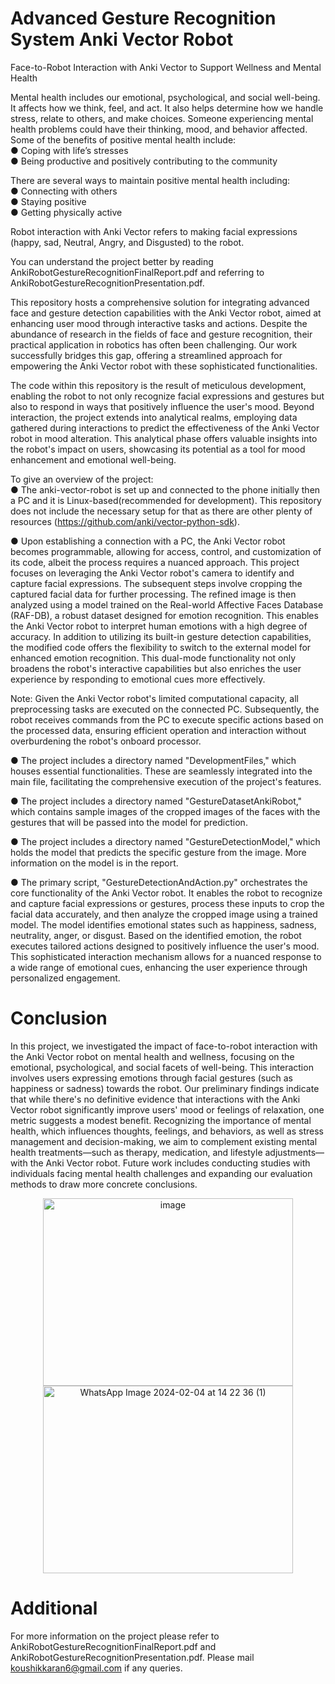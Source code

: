 # Advanced Gesture Recognition System Anki Vector Robot <br>
Face-to-Robot Interaction with Anki Vector to Support Wellness and Mental Health<br>

Mental health includes our emotional, psychological, and social well-being. It affects how we think, feel, and act. It also helps determine how we handle stress, relate to others, and make choices. Someone experiencing mental health problems could have their thinking, mood, and behavior affected. Some of the benefits of positive mental health include:<br>
● Coping with life’s stresses<br>
● Being productive and positively contributing to the community<be>

There are several ways to maintain positive mental health including:<br>
● Connecting with others<br>
● Staying positive<br>
● Getting physically active<be>

Robot interaction with Anki Vector refers to making facial expressions (happy, sad, Neutral, Angry, and Disgusted) to the robot.<br>

You can understand the project better by reading AnkiRobotGestureRecognitionFinalReport.pdf and referring to AnkiRobotGestureRecognitionPresentation.pdf.<br>


This repository hosts a comprehensive solution for integrating advanced face and gesture detection capabilities with the Anki Vector robot, aimed at enhancing user mood through interactive tasks and actions. Despite the abundance of research in the fields of face and gesture recognition, their practical application in robotics has often been challenging. Our work successfully bridges this gap, offering a streamlined approach for empowering the Anki Vector robot with these sophisticated functionalities.<br>

The code within this repository is the result of meticulous development, enabling the robot to not only recognize facial expressions and gestures but also to respond in ways that positively influence the user's mood. Beyond interaction, the project extends into analytical realms, employing data gathered during interactions to predict the effectiveness of the Anki Vector robot in mood alteration. This analytical phase offers valuable insights into the robot's impact on users, showcasing its potential as a tool for mood enhancement and emotional well-being.<br>

To give an overview of the project:<br>
● The anki-vector-robot is set up and connected to the phone initially then a PC and it is Linux-based(recommended for development). This repository does not include the necessary setup for that as there are other plenty of resources (https://github.com/anki/vector-python-sdk).<br>

● Upon establishing a connection with a PC, the Anki Vector robot becomes programmable, allowing for access, control, and customization of its code, albeit the process requires a nuanced approach. This project focuses on leveraging the Anki Vector robot's camera to identify and capture facial expressions. The subsequent steps involve cropping the captured facial data for further processing. The refined image is then analyzed using a model trained on the Real-world Affective Faces Database (RAF-DB), a robust dataset designed for emotion recognition. This enables the Anki Vector robot to interpret human emotions with a high degree of accuracy. In addition to utilizing its built-in gesture detection capabilities, the modified code offers the flexibility to switch to the external model for enhanced emotion recognition. This dual-mode functionality not only broadens the robot's interactive capabilities but also enriches the user experience by responding to emotional cues more effectively.<be>

Note: Given the Anki Vector robot's limited computational capacity, all preprocessing tasks are executed on the connected PC. Subsequently, the robot receives commands from the PC to execute specific actions based on the processed data, ensuring efficient operation and interaction without overburdening the robot's onboard processor.<br>

● The project includes a directory named "DevelopmentFiles," which houses essential functionalities. These are seamlessly integrated into the main file, facilitating the comprehensive execution of the project's features.<be>

● The project includes a directory named "GestureDatasetAnkiRobot," which contains sample images of the cropped images of the faces with the gestures that will be passed into the model for prediction.<be>

● The project includes a directory named "GestureDetectionModel," which holds the model that predicts the specific gesture from the image. More information on the model is in the report.<be>

● The primary script, "GestureDetectionAndAction.py" orchestrates the core functionality of the Anki Vector robot. It enables the robot to recognize and capture facial expressions or gestures, process these inputs to crop the facial data accurately, and then analyze the cropped image using a trained model. The model identifies emotional states such as happiness, sadness, neutrality, anger, or disgust. Based on the identified emotion, the robot executes tailored actions designed to positively influence the user's mood. This sophisticated interaction mechanism allows for a nuanced response to a wide range of emotional cues, enhancing the user experience through personalized engagement.<be>
    
# Conclusion<be>
In this project, we investigated the impact of face-to-robot interaction with the Anki Vector robot on mental health and wellness, focusing on the emotional, psychological, and social facets of well-being. This interaction involves users expressing emotions through facial gestures (such as happiness or sadness) towards the robot. Our preliminary findings indicate that while there's no definitive evidence that interactions with the Anki Vector robot significantly improve users' mood or feelings of relaxation, one metric suggests a modest benefit. Recognizing the importance of mental health, which influences thoughts, feelings, and behaviors, as well as stress management and decision-making, we aim to complement existing mental health treatments—such as therapy, medication, and lifestyle adjustments—with the Anki Vector robot. Future work includes conducting studies with individuals facing mental health challenges and expanding our evaluation methods to draw more concrete conclusions.<be>

<p align="center">
  <img src="https://github.com/KoushikKaranGeethaNagaraj/Advanced-Gesture-Recognition-System-Anki-Robot/assets/116392599/38b86bd3-894b-40c6-946e-bfa11883e12b" alt="image" width="400" height="300"/>
  <img src="https://github.com/KoushikKaranGeethaNagaraj/Advanced-Gesture-Recognition-System-Anki-Robot/assets/116392599/56bda0e8-c8ce-4c5d-a4c6-33ca03425bae" alt="WhatsApp Image 2024-02-04 at 14 22 36 (1)" width="400" height="300"/>
    
# Additional<be>
For more information on the project please refer to  AnkiRobotGestureRecognitionFinalReport.pdf and  AnkiRobotGestureRecognitionPresentation.pdf. Please mail koushikkaran6@gmail.com if any queries. <be>






